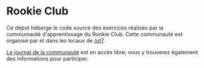 # Rookie Club

Ce dépot héberge le code source des exercices réalisés par la commumauté d'apprentissage du Rookie Club. Cette communauté est organisé par et dans les locaux de [/ut7](http://ut7.fr).

[Le journal de la communauté](https://github.com/rookie-club/journal) est en accès libre; vous y trouverez également des informations pour participer.


